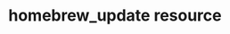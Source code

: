 ---
resource_reference: true
resources_common_guards: true
resources_common_notification: true
resources_common_properties: true
title: homebrew_update resource
resource: homebrew_update
aliases:
- "/resource_homebrew_update.html"
menu:
  infra:
    title: homebrew_update
    identifier: chef_infra/cookbook_reference/resources/homebrew_update homebrew_update
    parent: chef_infra/cookbook_reference/resources
resource_description_list:
- markdown: Use the **homebrew_update** resource to manage Homebrew repository updates
    on macOS.
resource_new_in: '16.2'
syntax_full_code_block: |-
  homebrew_update 'name' do
    frequency      Integer # default value: 86400
    action         Symbol # defaults to :periodic if not specified
  end
syntax_properties_list:
syntax_full_properties_list:
- "`homebrew_update` is the resource."
- "`name` is the name given to the resource block."
- "`action` identifies which steps Chef Infra Client will take to bring the node into
  the desired state."
- "`frequency` is the property available to this resource."
actions_list:
  :nothing:
    shortcode: resources_common_actions_nothing.md
  :periodic:
    markdown: Run a periodic update based on the frequency property
  :update:
    markdown: Run an immediate update
properties_list:
- property: frequency
  ruby_type: Integer
  required: false
  default_value: '86400'
  description_list:
  - markdown: Determines how frequently (in seconds) Homebrew updates are made. Use
      this property when the `:periodic` action is specified.
examples: |
  **Update the homebrew repository data at a specified interval**:
  ```ruby
  homebrew_update 'all platforms' do
    frequency 86400
    action :periodic
  end
  ```
  **Update the Homebrew repository at the start of a Chef Infra Client run**:
  ```ruby
  homebrew_update 'update'
  ```
---